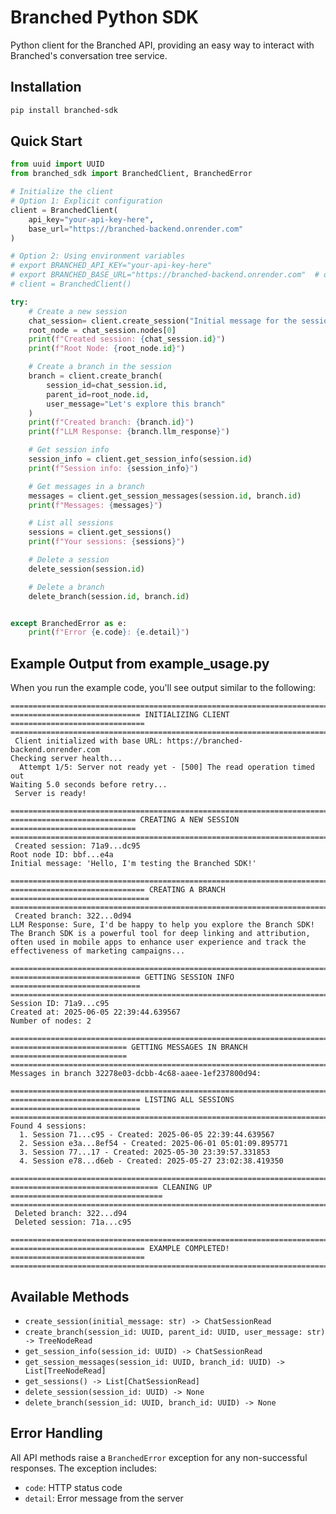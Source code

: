 # Branched Python SDK

Python client for the Branched API, providing an easy way to interact with Branched's conversation tree service.

## Installation

```bash
pip install branched-sdk
```

## Quick Start

```python
from uuid import UUID
from branched_sdk import BranchedClient, BranchedError

# Initialize the client
# Option 1: Explicit configuration
client = BranchedClient(
    api_key="your-api-key-here",
    base_url="https://branched-backend.onrender.com"
)

# Option 2: Using environment variables
# export BRANCHED_API_KEY="your-api-key-here"
# export BRANCHED_BASE_URL="https://branched-backend.onrender.com"  # optional
# client = BranchedClient()

try:
    # Create a new session
    chat_session= client.create_session("Initial message for the session")
    root_node = chat_session.nodes[0]
    print(f"Created session: {chat_session.id}")
    print(f"Root Node: {root_node.id}")

    # Create a branch in the session
    branch = client.create_branch(
        session_id=chat_session.id,
        parent_id=root_node.id,
        user_message="Let's explore this branch"
    )
    print(f"Created branch: {branch.id}")
    print(f"LLM Response: {branch.llm_response}")

    # Get session info
    session_info = client.get_session_info(session.id)
    print(f"Session info: {session_info}")

    # Get messages in a branch
    messages = client.get_session_messages(session.id, branch.id)
    print(f"Messages: {messages}")

    # List all sessions
    sessions = client.get_sessions()
    print(f"Your sessions: {sessions}")

    # Delete a session
    delete_session(session.id)

    # Delete a branch
    delete_branch(session.id, branch.id)


except BranchedError as e:
    print(f"Error {e.code}: {e.detail}")
```

## Example Output from example_usage.py

When you run the example code, you'll see output similar to the following:

```
================================================================================
============================= INITIALIZING CLIENT ==============================
================================================================================
 Client initialized with base URL: https://branched-backend.onrender.com
Checking server health...
  Attempt 1/5: Server not ready yet - [500] The read operation timed out
Waiting 5.0 seconds before retry...
 Server is ready!

================================================================================
============================ CREATING A NEW SESSION ============================
================================================================================
 Created session: 71a9...dc95
Root node ID: bbf...e4a
Initial message: 'Hello, I'm testing the Branched SDK!'

================================================================================
============================== CREATING A BRANCH ===============================
================================================================================
 Created branch: 322...0d94
LLM Response: Sure, I'd be happy to help you explore the Branch SDK! The Branch SDK is a powerful tool for deep linking and attribution, often used in mobile apps to enhance user experience and track the effectiveness of marketing campaigns...

================================================================================
============================= GETTING SESSION INFO =============================
================================================================================
Session ID: 71a9...c95
Created at: 2025-06-05 22:39:44.639567
Number of nodes: 2

================================================================================
========================== GETTING MESSAGES IN BRANCH ==========================
================================================================================
Messages in branch 32278e03-dcbb-4c68-aaee-1ef237800d94:

================================================================================
============================= LISTING ALL SESSIONS =============================
================================================================================
Found 4 sessions:
  1. Session 71...c95 - Created: 2025-06-05 22:39:44.639567
  2. Session e3a...8ef54 - Created: 2025-06-01 05:01:09.895771
  3. Session 77...17 - Created: 2025-05-30 23:39:57.331853
  4. Session e78...d6eb - Created: 2025-05-27 23:02:38.419350

================================================================================
================================= CLEANING UP ==================================
================================================================================
 Deleted branch: 322...d94
 Deleted session: 71a...c95

================================================================================
============================== EXAMPLE COMPLETED! ==============================
================================================================================
```

## Available Methods

- `create_session(initial_message: str) -> ChatSessionRead`
- `create_branch(session_id: UUID, parent_id: UUID, user_message: str) -> TreeNodeRead`
- `get_session_info(session_id: UUID) -> ChatSessionRead`
- `get_session_messages(session_id: UUID, branch_id: UUID) -> List[TreeNodeRead]`
- `get_sessions() -> List[ChatSessionRead]`
- `delete_session(session_id: UUID) -> None`
- `delete_branch(session_id: UUID, branch_id: UUID) -> None`

## Error Handling

All API methods raise a `BranchedError` exception for any non-successful responses. The exception includes:

- `code`: HTTP status code
- `detail`: Error message from the server
